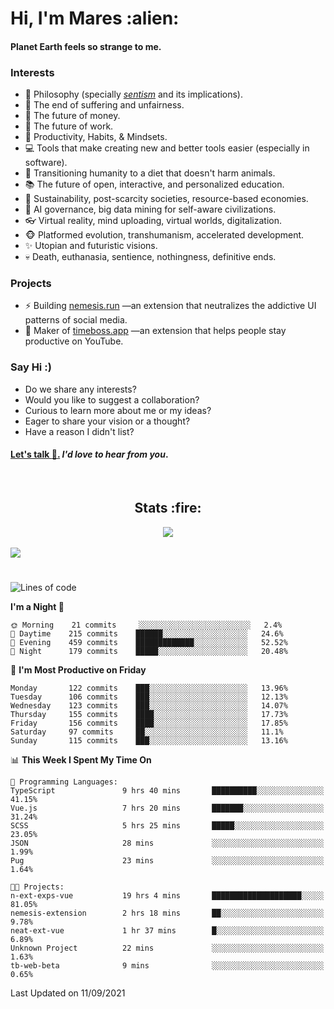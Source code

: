 <h1>Hi, I'm Mares :alien:</h1>

#### Planet Earth feels so strange to me.

### **Interests**

- 🌊 Philosophy (specially [_sentism_][sentismmedium] and its implications).
- 🎯 The end of suffering and unfairness.
- 💸 The future of money.
- 💼 The future of work.
- 🧠 Productivity, Habits, & Mindsets.
- 💻 Tools that make creating new and better tools easier (especially in software).
- 🥗 Transitioning humanity to a diet that doesn't harm animals.
- 📚 The future of open, interactive, and personalized education.
- 🌱 Sustainability, post-scarcity societies, resource-based economies.
- 🤖 AI governance, big data mining for self-aware civilizations.
- 👓 Virtual reality, mind uploading, virtual worlds, digitalization.
- 🐵 Platformed evolution, transhumanism, accelerated development.
- ✨ Utopian and futuristic visions.
- 💀 Death, euthanasia, sentience, nothingness, definitive ends.


### **Projects**

- ⚡ Building [nemesis.run](https://nemesis.run) —an extension that neutralizes the addictive UI patterns of social media.
- 💎 Maker of [timeboss.app](https://timeboss.app) —an extension that helps people stay productive on YouTube.


### **Say Hi :)**

- Do we share any interests?
- Would you like to suggest a collaboration?
- Curious to learn more about me or my ideas?
- Eager to share your vision or a thought?
- Have a reason I didn't list?

#### [Let's talk :wave:.](mailto:mareszhar@gmail.com) _I'd love to hear from you_.

[sentismmedium]: https://medium.com/@mareszhar/born-a-prisoner-a-reflection-about-life-its-struggles-and-a-plan-to-escape-d8566ce9b026

<br>

<h2 align="center">Stats :fire:</h2>

<div align="center">
  <img src="https://github-readme-streak-stats.herokuapp.com?user=mareszhar&theme=black-ice&hide_border=true&stroke=FFFFFF15&ring=DF8FFE&fire=DF8FFE&currStreakLabel=DF8FFE&background=1A232A&currStreakNum=86FFAB&dates=B1AAB3FF">
</div>

<!-- Add or remove this: &dates=B1AAB3FF at the end of the streak stats URL if they get bugged and aren't updating -->

<br>

<img src="https://activity-graph.herokuapp.com/graph?username=mareszhar&theme=nord&bg_color=00000000&color=979797&line=DF8FFE&point=00000000&area=true&hide_border=true">

<br>

<h1></h1>

<!--START_SECTION:waka-->
![Lines of code](https://img.shields.io/badge/From%20Hello%20World%20I%27ve%20Written-118922%20lines%20of%20code-blue)

**I'm a Night 🦉** 

```text
🌞 Morning    21 commits     ░░░░░░░░░░░░░░░░░░░░░░░░░   2.4% 
🌆 Daytime    215 commits    ██████░░░░░░░░░░░░░░░░░░░   24.6% 
🌃 Evening    459 commits    █████████████░░░░░░░░░░░░   52.52% 
🌙 Night      179 commits    █████░░░░░░░░░░░░░░░░░░░░   20.48%

```
📅 **I'm Most Productive on Friday** 

```text
Monday       122 commits    ███░░░░░░░░░░░░░░░░░░░░░░   13.96% 
Tuesday      106 commits    ███░░░░░░░░░░░░░░░░░░░░░░   12.13% 
Wednesday    123 commits    ███░░░░░░░░░░░░░░░░░░░░░░   14.07% 
Thursday     155 commits    ████░░░░░░░░░░░░░░░░░░░░░   17.73% 
Friday       156 commits    ████░░░░░░░░░░░░░░░░░░░░░   17.85% 
Saturday     97 commits     ██░░░░░░░░░░░░░░░░░░░░░░░   11.1% 
Sunday       115 commits    ███░░░░░░░░░░░░░░░░░░░░░░   13.16%

```


📊 **This Week I Spent My Time On** 

```text
💬 Programming Languages: 
TypeScript               9 hrs 40 mins       ██████████░░░░░░░░░░░░░░░   41.15% 
Vue.js                   7 hrs 20 mins       ███████░░░░░░░░░░░░░░░░░░   31.24% 
SCSS                     5 hrs 25 mins       █████░░░░░░░░░░░░░░░░░░░░   23.05% 
JSON                     28 mins             ░░░░░░░░░░░░░░░░░░░░░░░░░   1.99% 
Pug                      23 mins             ░░░░░░░░░░░░░░░░░░░░░░░░░   1.64%

🐱‍💻 Projects: 
n-ext-exps-vue           19 hrs 4 mins       ████████████████████░░░░░   81.05% 
nemesis-extension        2 hrs 18 mins       ██░░░░░░░░░░░░░░░░░░░░░░░   9.78% 
neat-ext-vue             1 hr 37 mins        █░░░░░░░░░░░░░░░░░░░░░░░░   6.89% 
Unknown Project          22 mins             ░░░░░░░░░░░░░░░░░░░░░░░░░   1.63% 
tb-web-beta              9 mins              ░░░░░░░░░░░░░░░░░░░░░░░░░   0.65%

```


 Last Updated on 11/09/2021
<!--END_SECTION:waka-->

